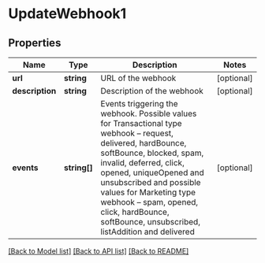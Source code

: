 # UpdateWebhook1

## Properties
Name | Type | Description | Notes
------------ | ------------- | ------------- | -------------
**url** | **string** | URL of the webhook | [optional] 
**description** | **string** | Description of the webhook | [optional] 
**events** | **string[]** | Events triggering the webhook. Possible values for Transactional type webhook – request, delivered, hardBounce, softBounce, blocked, spam, invalid, deferred, click, opened, uniqueOpened and unsubscribed and possible values for Marketing type webhook – spam, opened, click, hardBounce, softBounce, unsubscribed, listAddition and delivered | [optional] 

[[Back to Model list]](../README.md#documentation-for-models) [[Back to API list]](../README.md#documentation-for-api-endpoints) [[Back to README]](../README.md)


